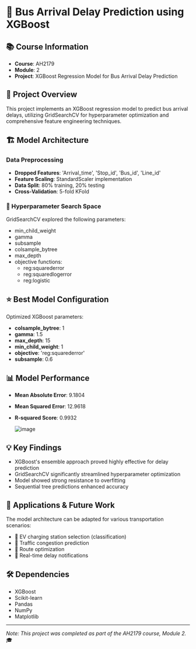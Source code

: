 # 🚌 Bus Arrival Delay Prediction using XGBoost

## 📚 Course Information
- **Course**: AH2179
- **Module**: 2
- **Project**: XGBoost Regression Model for Bus Arrival Delay Prediction

## 🎯 Project Overview
This project implements an XGBoost regression model to predict bus arrival delays, utilizing GridSearchCV for hyperparameter optimization and comprehensive feature engineering techniques.

## 🏗️ Model Architecture
### Data Preprocessing
- **Dropped Features**: 'Arrival_time', 'Stop_id', 'Bus_id', 'Line_id'
- **Feature Scaling**: StandardScaler implementation
- **Data Split**: 80% training, 20% testing
- **Cross-Validation**: 5-fold KFold

### 🔧 Hyperparameter Search Space
GridSearchCV explored the following parameters:
- min_child_weight
- gamma
- subsample
- colsample_bytree
- max_depth
- objective functions:
  - reg:squarederror
  - reg:squaredlogerror
  - reg:logistic

## ⭐ Best Model Configuration
Optimized XGBoost parameters:
- **colsample_bytree**: 1
- **gamma**: 1.5
- **max_depth**: 15
- **min_child_weight**: 1
- **objective**: 'reg:squarederror'
- **subsample**: 0.6

## 📊 Model Performance
- **Mean Absolute Error**: 9.1804
- **Mean Squared Error**: 12.9618
- **R-squared Score**: 0.9932

  ![image](https://github.com/user-attachments/assets/024e2c56-8a33-4436-a6d7-49de26c77fe3)


## 💡 Key Findings
- XGBoost's ensemble approach proved highly effective for delay prediction
- GridSearchCV significantly streamlined hyperparameter optimization
- Model showed strong resistance to overfitting
- Sequential tree predictions enhanced accuracy

## 🔮 Applications & Future Work
The model architecture can be adapted for various transportation scenarios:
- 🔌 EV charging station selection (classification)
- 🚗 Traffic congestion prediction
- 🛑 Route optimization
- 📱 Real-time delay notifications

## 🛠️ Dependencies
- XGBoost
- Scikit-learn
- Pandas
- NumPy
- Matplotlib

---
*Note: This project was completed as part of the AH2179 course, Module 2.* 🎓
